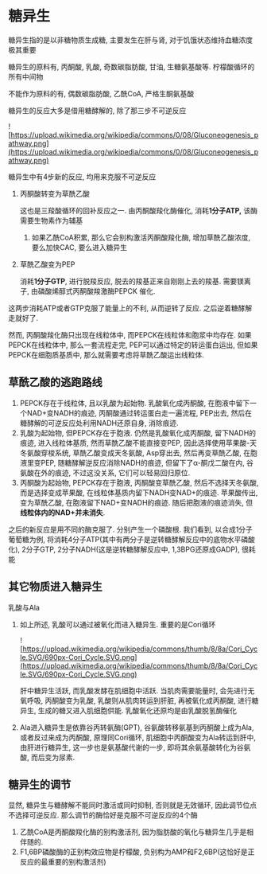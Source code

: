 # 糖异生

糖异生指的是以非糖物质生成糖, 主要发生在肝与肾, 对于饥饿状态维持血糖浓度极其重要

糖异生的原料有, 丙酮酸, 乳酸, 奇数碳脂肪酸, 甘油, 生糖氨基酸等. 柠檬酸循环的所有中间物

不能作为原料的有, 偶数碳脂肪酸, 乙酰CoA, 严格生酮氨基酸

糖异生的反应大多是借用糖酵解的, 除了那三步不可逆反应

![https://upload.wikimedia.org/wikipedia/commons/0/08/Gluconeogenesis_pathway.png](https://upload.wikimedia.org/wikipedia/commons/0/08/Gluconeogenesis_pathway.png)

糖异生中有4步新的反应, 均用来克服不可逆反应

1. 丙酮酸转变为草酰乙酸
    
    这也是三羧酸循环的回补反应之一. 由丙酮酸羧化酶催化, 消耗**1分子ATP,** 该酶需要生物素作为辅基
    
    1. 如果乙酰CoA积累, 那么它会别构激活丙酮酸羧化酶, 增加草酰乙酸浓度, 要么加快CAC, 要么进入糖异生
2. 草酰乙酸变为PEP
    
    消耗**1分子GTP**, 进行脱羧反应, 脱去的羧基正来自刚刚上去的羧基. 需要镁离子, 由磷酸烯醇式丙酮酸羧激酶PEPCK 催化.
    

这两步消耗ATP或者GTP克服了能量上的不利, 从而逆转了反应. 之后逆着糖酵解走就好了. 

然而, 丙酮酸羧化酶只出现在线粒体中, 而PEPCK在线粒体和胞浆中均存在. 如果PEPCK在线粒体中, 那么一套流程走完, PEP可以通过特定的转运蛋白运出, 但如果PEPCK在细胞质基质中, 那么就需要考虑将草酰乙酸运出线粒体.

## 草酰乙酸的逃跑路线

1. PEPCK存在于线粒体, 且以乳酸为起始物. 乳酸氧化成丙酮酸, 在胞液中留下一个NAD+变NADH的痕迹, 丙酮酸通过转运蛋白走一遍流程, PEP出去, 然后在糖酵解的可逆反应处利用NADH还原自身, 消除痕迹.
2. 乳酸为起始物, 但PEPCK存在于胞液. 仍然是乳酸氧化成丙酮酸, 留下NADH的痕迹, 进入线粒体基质, 然而草酰乙酸不能直接变PEP, 因此选择使用苹果酸-天冬氨酸穿梭系统, 草酰乙酸变成天冬氨酸, Asp穿出去, 然后再变草酰乙酸, 在胞液里变PEP, 随糖酵解逆反应消除NADH的痕迹, 但留下了α-酮戊二酸在内, 谷氨酸在外的痕迹, 不过这没关系, 它们可以轻易回归原位.
3. 丙酮酸为起始物, PEPCK存在于胞液, 丙酮酸变草酰乙酸, 然后不选择天冬氨酸, 而是选择变成苹果酸, 在线粒体基质内留下NADH变NAD+的痕迹. 苹果酸传出, 变为草酰乙酸, 在胞液留下NAD+变NADH的痕迹. 随后把胞液的痕迹消失, 但**线粒体内的NAD+并未消失**.

之后的新反应是用不同的酶克服了. 分别产生一个磷酸根. 我们看到, 以合成1分子葡萄糖为例, 将消耗4分子ATP(其中有两分子是逆转糖酵解反应中的底物水平磷酸化), 2分子GTP, 2分子NADH(这是逆转糖酵解反应中, 1,3BPG还原成GADP), 很耗能

## 其它物质进入糖异生

乳酸与Ala

1. 如上所述, 乳酸可以通过被氧化而进入糖异生. 重要的是Cori循环
    
    ![https://upload.wikimedia.org/wikipedia/commons/thumb/8/8a/Cori_Cycle.SVG/690px-Cori_Cycle.SVG.png](https://upload.wikimedia.org/wikipedia/commons/thumb/8/8a/Cori_Cycle.SVG/690px-Cori_Cycle.SVG.png)
    
    肝中糖异生活跃, 而乳酸发酵在肌细胞中活跃. 当肌肉需要能量时, 会先进行无氧呼吸, 丙酮酸变为乳酸, 乳酸则从肌肉转运到肝脏, 再被氧化成丙酮酸, 进行糖异生, 生成的糖又进入肌细胞供能. 乳酸氧化还原均是由乳酸脱氢酶催化
    
2. Ala进入糖异生是依靠谷丙转氨酶(GPT), 谷氨酸转移氨基到丙酮酸上成为Ala, 或者反过来成为丙酮酸, 原理同Cori循环, 肌细胞中丙酮酸变为Ala转运到肝中, 由肝进行糖异生, 这一步也是氨基酸代谢的一步, 即将其余氨基酸转化为谷氨酸, 而后变为尿素.

## 糖异生的调节

显然, 糖异生与糖酵解不能同时激活或同时抑制, 否则就是无效循环, 因此调节位点不选择可逆反应. 那么调节的酶恰好是克服不可逆反应的4个酶

1. 乙酰CoA是丙酮酸羧化酶的别构激活剂, 因为脂肪酸的氧化与糖异生几乎是相伴随的.
2. F1,6BP磷酸酶的正别构效应物是柠檬酸, 负别构为AMP和F2,6BP(这恰好是正反应的最重要的别构激活剂)